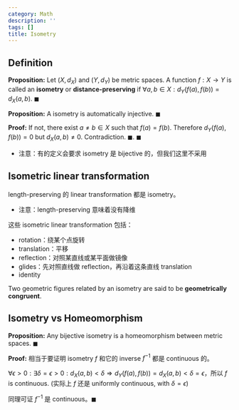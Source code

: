 ```yaml
---
category: Math
description: ''
tags: []
title: Isometry
---
```


## Definition

**Proposition:** Let $(X, d_X)$ and $(Y, d_Y)$ be metric spaces. A function $f: X \to Y$ is called an **isometry** or **distance-preserving** if $\forall a,b \in X: d_Y \left( f(a),f(b) \right)= d_X(a,b)$. $\blacksquare$

**Proposition:** A isometry is automatically injective. $\blacksquare$

**Proof:** If not, there exist $a \neq b \in X$ such that $f(a) = f(b)$. Therefore $d_Y(f(a),f(b)) = 0$ but $d_X(a,b) \neq 0$. Contradiction. $\blacksquare$. $\blacksquare$

- 注意：有的定义会要求 isometry 是 bijective 的，但我们这里不采用

## Isometric linear transformation

length-preserving 的 linear transformation 都是 isometry。

- 注意：length-preserving 意味着没有降维

这些 isometric linear transformation 包括：

- rotation：绕某个点旋转
- translation：平移
- reflection：对照某直线或某平面做镜像
- glides：先对照直线做 reflection，再沿着这条直线 translation
- identity

Two geometric figures related by an isometry are said to be **geometrically congruent**.

## Isometry vs Homeomorphism

**Proposition:** Any bijective isometry is a homeomorphism between metric spaces. $\blacksquare$

**Proof:** 相当于要证明 isometry $f$ 和它的 inverse $f^{-1}$ 都是 continuous 的。

$\forall \epsilon > 0: \exists \delta = \epsilon > 0: d_X(a, b) < \delta \Rightarrow d_Y(f(a), f(b)) = d_X(a, b) < \delta = \epsilon$，所以 $f$ is continuous. (实际上 $f$ 还是 uniformly continuous, with $\delta = \epsilon$)

同理可证 $f^{-1}$ 是 continuous。$\blacksquare$